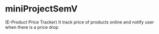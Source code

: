 # miniProjectSemV
(E-Product Price Tracker)
It track price of products online and notify user when there is a price drop
